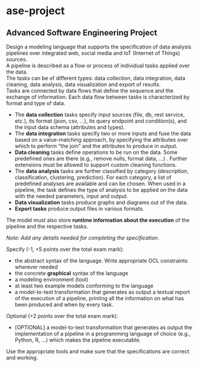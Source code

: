 ﻿# ase-project
## Advanced Software Engineering Project
Design a modeling language that supports the specification of data analysis pipelines over integrated web, social media and IoT (Internet of Things) sources.  
A pipeline is described as a flow or process of individual tasks applied over the data.  
The tasks can be of different types: data collection,  data integration, data cleaning, data analysis, data visualization and export of results.  
Tasks are connected by data flows that define the sequence and the exchange of information. Each data flow between tasks is characterized by format and type of data.  
* The **data collection** tasks specify input sources (file, db, rest service, etc.), its format (json, csv, …), its query endpoint and condition(s), and the input data schema (attributes and types). 
* The **data integration** tasks specify two or more inputs and fuse the data based on a value-matching approach, by specifying the attributes over which to perform “the join” and the attributes to produce in output.
* **Data cleaning** tasks define operations to be run on the data. Some predefined ones are there (e.g., remove nulls, format data, …) . Further extensions must be allowed to support custom cleaning functions.
* The **data analysis** tasks are further classified by category (description, classification, clustering, prediction).  For each category, a list of predefined analyses are available and can be chosen. When used in a pipeline, the task defines the type of analysis to be applied on the data with the needed parameters, input and output.
* **Data visualization** tasks produce graphs and diagrams out of the data. 
* **Export tasks** produce output files in various formats.

The model must also store **runtime information about the execution** of the pipeline and the respective tasks.

*Note: Add any details needed for completing the specification.*

Specify (-1, +5 points over the total exam mark):
* the abstract syntax of the language. Write appropriate OCL constraints wherever needed
* the concrete **graphical** syntax of the language
* a modeling environment (tool)
* at least two example models conforming to the language
* a model-to-text transformation that generates as output a textual report of the execution of a pipeline, printing all the information on what has been produced and when by every task.

Optional  (+2 points over the total exam mark):
* [OPTIONAL] a model-to-text transformation that generates as output the implementation of a pipeline in a programming language of choice (e.g., Python, R, …) which makes the pipeline executable.

Use the appropriate tools and make sure that the specifications are correct and working.

